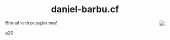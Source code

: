 # <center style="top:0; text-align:center;">daniel-barbu.cf</center>

<img src="https://s01.flagcounter.com/count/3fsv/bg_FFFFFF/txt_000000/border_CCCCCC/columns_1/maxflags_5/viewers_0/labels_1/pageviews_0/flags_0/percent_0/" style="border:0;" align=right />  

<span style="font-family:'Times New Roman',Times,serif;">Bine ati venit pe pagina mea!</span>

a20

<script>var link=document.createElement("link"); link.rel="icon"; link.href="/favicon.png?"; document.getElementsByTagName("head")[0].appendChild(link);</script>

